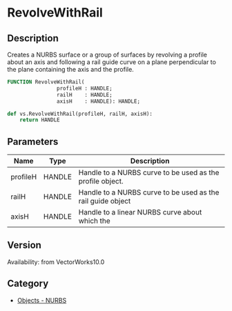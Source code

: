 # RevolveWithRail

## Description
Creates a NURBS surface or a group of surfaces by revolving a profile about an axis and following a rail guide curve on a plane perpendicular to the plane containing the axis and the profile.

```pascal
FUNCTION RevolveWithRail(
				profileH : HANDLE;
				railH    : HANDLE;
				axisH    : HANDLE): HANDLE;
```

```python
def vs.RevolveWithRail(profileH, railH, axisH):
    return HANDLE
```

## Parameters
|Name|Type|Description|
|---|---|---|
|profileH|HANDLE|Handle to a NURBS curve to be used as the profile object.|
|railH|HANDLE|Handle to a NURBS curve to be used as the rail guide object|
|axisH|HANDLE|Handle to a linear NURBS curve about which the|profile would be revolved|

## Version
Availability: from VectorWorks10.0

## Category
* [Objects - NURBS](../Categories/Objects%20-%20NURBS.md)
